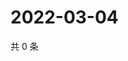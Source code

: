# 2022-03-04

共 0 条

<!-- BEGIN WEIBO -->
<!-- 最后更新时间 Fri Mar 04 2022 17:14:02 GMT+0800 (China Standard Time) -->

<!-- END WEIBO -->
